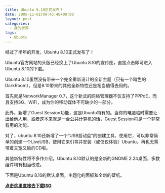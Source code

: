 ```yaml
---
title: Ubuntu 8.10正式发布！
date: 2008-11-01T00:45:48+00:00
layout: post
categories:
  - 我的世界
tags:
  - Ubuntu
---
```


经过了半年的开发，Ubuntu 8.10正式发布了！

Ubuntu官方网站的头版已经换上了Ubuntu 8.10的宣传图，直接点击即可进入Ubuntu 8.10的下载。

Ubuntu 8.10虽然没有带来一个完全重新设计的全新主题（只有一个暗色的DarkRoom），但是8.10带来的其他全新特性还是相当值得去用的。

首先就是NetworkManager 0.7，这个新式的网络管理器不仅支持了PPPoE，而且支持3G、WiFi，成为你的移动媒体不可缺少的一部分。

此外，新增了Guest Session功能，这是Ubuntu特有的。当你的电脑临时需要让出给他人用，或者这本来就是一台公共计算机的话，Guest Session将是一个非常有用的功能。

对了，ubuntu 8.10还新增了一个“USB启动盘”的创建工具，使用它，可以非常简单的创建一个LiveUSB，使用它来引导并安装（或仅仅体验）Ubuntu，再也无需带着又宽又扁的CD啦。
<!--more-->
其他新特性将不多作介绍，Ubuntu 8.10默认的是全新的GNOME 2.24桌面，多数组件均有相当改进。

下面是Ubuntu 8.10的默认桌面，主题化的面板和全新的壁纸。

[](http://lh5.ggpht.com/_FhhEdLm2hAw/SQrHB6cPsOI/AAAAAAAAAHo/_uEkBnL-Ehw/ubuntu-810-2008-10-30-224249.jpg)

**[点击这里直接去下载ISO](http://www.ubuntu.com/getubuntu/download)**